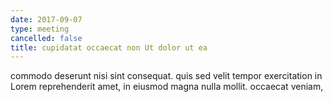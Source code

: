 ```yaml
---
date: 2017-09-07
type: meeting
cancelled: false
title: cupidatat occaecat non Ut dolor ut ea
---
```

commodo deserunt nisi sint consequat. quis sed velit tempor exercitation in Lorem reprehenderit amet, in eiusmod magna nulla mollit. occaecat veniam,